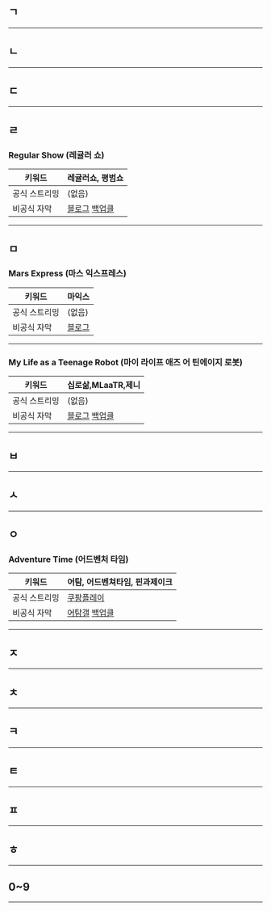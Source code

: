 ## ㄱ
---
## ㄴ
---
## ㄷ
---
## ㄹ
### Regular Show (레귤러 쇼)

|키워드|레귤러쇼, 평범쇼|
|-|-|
|공식 스트리밍|(없음)|
|비공식 자막|[블로그](https://blog.naver.com/12si27/220943064736) [백업클](https://cloud.1227.kr/rs)|

---
## ㅁ
### Mars Express (마스 익스프레스)

|키워드|마익스|
|-|-|
|공식 스트리밍|(없음)|
|비공식 자막|[블로그](https://blog.naver.com/chemicalists/223440557114)|

---
### My Life as a Teenage Robot (마이 라이프 애즈 어 틴에이지 로봇)

|키워드|십로삶,MLaaTR,제니|
|-|-|
|공식 스트리밍|(없음)|
|비공식 자막|[블로그](https://blog.naver.com/12si27/221121785223) [백업클](https://blog.naver.com/12si27/221121785223)|

---
## ㅂ
---
## ㅅ
---
## ㅇ
### Adventure Time (어드벤처 타임)

|키워드|어탐, 어드벤쳐타임, 핀과제이크|
|-|-|
|공식 스트리밍|[쿠팡플레이](https://www.coupangplay.com/content/fc9dfbd3-83fb-4e38-b1a9-ad904088ffe1)|
|비공식 자막|[어탐갤](https://gall.dcinside.com/adventuretime/14944) [백업클](https://cloud.1227.kr/at)|

---
## ㅈ
---
## ㅊ
---
## ㅋ
---
## ㅌ
---
## ㅍ
---
## ㅎ
---
## 0~9
---
